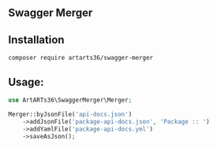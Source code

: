 ## Swagger Merger

## Installation

`composer require artarts36/swagger-merger`

## Usage:

```php
use ArtARTs36\SwaggerMerger\Merger;

Merger::byJsonFile('api-docs.json')
    ->addJsonFile('package-api-docs.json', 'Package :: ')
    ->addYamlFile('package-api-docs.yml')
    ->saveAsJson();
```
